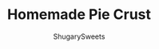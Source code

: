---
layout: ../../layouts/MarkdownPostLayout.astro
title: Homemade Pie Crust
author: ShugarySweets
pubDate: 2020-04-14
description: "Take your pie game to the next level with this Homemade Pie Crust recipe. If you&#x27;re looking for the perfect flaky pie crust, call off the search and start baking! This is it."
image_url: https://www.shugarysweets.com/wp-content/uploads/2020/05/homemade-pie-crust-1.jpg
tags: ["Pies and Tarts","American"]
calories: 280
protein: 4
carbohydrates: 24
fats: 19
fiber: 1
ingredients: ["2 cups all-purpose flour","Pinch of salt","3/4 cup unsalted butter, chilled","2 egg yolks","4 tablespoons of ice water"]
serves: 1
time: "50 minutes"
prepTime: "20 minutes"
instructions: ["In a large bowl, sift flour and salt together. Cut the chilled butter into pieces and add to the bowl of flour. Using your fingers, pinch the butter and flour together to combine. Continue until no large clumps of butter remain.  ","In a small bowl, combine the egg yolks and ice water. Add the egg and water mixture, a little at a time, to the flour and butter, mixing quickly with a fork. Once all the liquid has been added, you should be able to squeeze a portion of dough in your hand, and it should hold together.  ","Transfer the dough to a clean work surface and continue to form the dough into a flat disc. Shaping it like this will make it easier to roll out later. Cover the dough with plastic wrap and place it in the refrigerator to rest for approximately 30 minutes. ","When the dough is done chilling, lightly flour your work surface and unwrap the dough. ","Flour the top of the disc of dough and, using a rolling pin, begin to push down (do not roll) and flatten the dough. To ensure that the dough isn’t sticking to your work surface, periodically turn the dough, about a quarter turn.  ","Once your disc has been flattened to a diameter of about 8 inches, begin rolling out the dough.  If any cracks start to form along the edges, seal them back together with your fingers. You can use a little bit of water to aid in this. However, if you add too much water, it can make your dough very sticky and hard to work with. If you leave the cracks, they will only get larger. ","Continue to roll the dough until it is about ⅛ inch thick.","To transfer the crust to your pie plate, roll it up onto your rolling pin. And then roll it back out so that it covers your plate.  ","Push the crust down into your pie plate and trim off the excess dough that hangs over the edge.","Using a fork, poke holes in the bottom of the crust. ","Use in your favorite pie recipes!","If your recipe calls for a blind-baked crust (or a pre-baked crust), use parchment paper to line the inside of the crust, shaping it around the inner edges to form a mold of the crust.","Fill the parchment paper lined bottom of the crust with pie weights or dried beans. Bake immediately at 400°F for 15 minutes.","Remove the pan from the oven, and carefully lift out the parchment paper with weights. If the bottom crust has started to bubble up, poke it with a fork a few times.","Return the crust to the oven for 11-13 minutes for a partially baked pie crust (it should be lightly browned), or 15-17 minutes for a fully baked pie crust (it should be a deep golden brown)."]
nutrition: ["280 calories","24 grams carbohydrates","92 milligrams cholesterol","19 grams fat","1 grams fiber","4 grams protein","11 grams saturated fat","22 grams sodium","0 grams sugar","0 grams trans fat","6 grams unsaturated fat"]
---